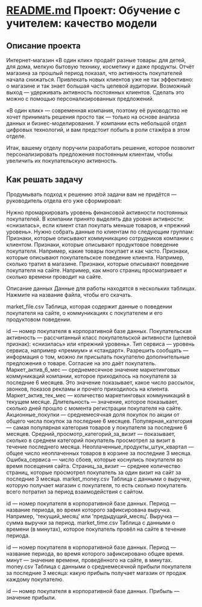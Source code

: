 
[README.md](https://github.com/user-attachments/files/21728449/README.md)
Проект: Обучение с учителем: качество модели
============================================

Описание проекта
----------------

Интернет-магазин «В один клик» продаёт разные товары: для детей, для
дома, мелкую бытовую технику, косметику и даже продукты. Отчёт магазина
за прошлый период показал, что активность покупателей начала снижаться.
Привлекать новых клиентов уже не так эффективно: о магазине и так знает
большая часть целевой аудитории. Возможный выход — удерживать активность
постоянных клиентов. Сделать это можно с помощью персонализированных
предложений.

«В один клик» — современная компания, поэтому её руководство не хочет
принимать решения просто так — только на основе анализа данных и
бизнес-моделирования. У компании есть небольшой отдел цифровых
технологий, и вам предстоит побыть в роли стажёра в этом отделе.

Итак, вашему отделу поручили разработать решение, которое позволит
персонализировать предложения постоянным клиентам, чтобы увеличить их
покупательскую активность.

Как решать задачу
-----------------

Продумывать подход к решению этой задачи вам не придётся — руководитель
отдела его уже сформировал:

Нужно промаркировать уровень финансовой активности постоянных
покупателей. В компании принято выделять два уровня активности:
«снизилась», если клиент стал покупать меньше товаров, и «прежний
уровень». Нужно собрать данные по клиентам по следующим группам:
Признаки, которые описывают коммуникацию сотрудников компании с
клиентом. Признаки, которые описывают продуктовое поведение покупателя.
Например, какие товары покупает и как часто. Признаки, которые описывают
покупательское поведение клиента. Например, сколько тратил в магазине.
Признаки, которые описывают поведение покупателя на сайте. Например, как
много страниц просматривает и сколько времени проводит на сайте.


Описание данных Данные для работы находятся в нескольких таблицах.
Нажмите на название файла, чтобы его скачать.

market\_file.csv Таблица, которая содержит данные о поведении покупателя
на сайте, о коммуникациях с покупателем и его продуктовом поведении.

id — номер покупателя в корпоративной базе данных. Покупательская
активность — рассчитанный класс покупательской активности (целевой
признак): «снизилась» или «прежний уровень». Тип сервиса — уровень
сервиса, например «премиум» и «стандарт». Разрешить сообщать —
информация о том, можно ли присылать покупателю дополнительные
предложения о товаре. Согласие на это даёт покупатель.
Маркет\_актив\_6\_мес — среднемесячное значение маркетинговых
коммуникаций компании, которое приходилось на покупателя за последние 6
месяцев. Это значение показывает, какое число рассылок, звонков, показов
рекламы и прочего приходилось на клиента. Маркет\_актив\_тек\_мес —
количество маркетинговых коммуникаций в текущем месяце. Длительность —
значение, которое показывает, сколько дней прошло с момента регистрации
покупателя на сайте. Акционные\_покупки — среднемесячная доля покупок по
акции от общего числа покупок за последние 6 месяцев.
Популярная\_категория — самая популярная категория товаров у покупателя
за последние 6 месяцев. Средний\_просмотр\_категорий\_за\_визит —
показывает, сколько в среднем категорий покупатель просмотрел за визит в
течение последнего месяца. Неоплаченные\_продукты\_штук\_квартал — общее
число неоплаченных товаров в корзине за последние 3 месяца.
Ошибка\_сервиса — число сбоев, которые коснулись покупателя во время
посещения сайта. Страниц\_за\_визит — среднее количество страниц,
которые просмотрел покупатель за один визит на сайт за последние 3
месяца. market\_money.csv Таблица с данными о выручке, которую получает
магазин с покупателя, то есть сколько покупатель всего потратил за
период взаимодействия с сайтом.

id — номер покупателя в корпоративной базе данных. Период — название
периода, во время которого зафиксирована выручка. Например,
'текущий\_месяц' или 'предыдущий\_месяц'. Выручка — сумма выручки за
период. market\_time.csv Таблица с данными о времени (в минутах),
которое покупатель провёл на сайте в течение периода.

id — номер покупателя в корпоративной базе данных. Период — название
периода, во время которого зафиксировано общее время. минут — значение
времени, проведённого на сайте, в минутах. money.csv Таблица с данными о
среднемесячной прибыли покупателя за последние 3 месяца: какую прибыль
получает магазин от продаж каждому покупателю.

id — номер покупателя в корпоративной базе данных. Прибыль — значение
прибыли.
